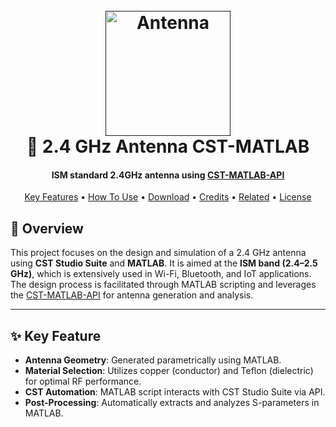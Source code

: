 <h1 align="center">
  <br>
  <a href=""><img src="https://i.ibb.co/VcD9c1w8/Logo.png" alt="Antenna" width="200"></a>
  <br>
   📡 2.4 GHz Antenna CST-MATLAB
  <br>
  <h4 align="center">ISM standard 2.4GHz antenna using <a href="https://github.com/simos421/CST-MATLAB-API" target="_blank">CST-MATLAB-API</a></h4>
</h1>

<p align="center">
  <a href="#key-features">Key Features</a> •
  <a href="#how-to-use">How To Use</a> •
  <a href="#download">Download</a> •
  <a href="#credits">Credits</a> •
  <a href="#related">Related</a> •
  <a href="#license">License</a>
</p>

## 📄 Overview

This project focuses on the design and simulation of a 2.4 GHz antenna using **CST Studio Suite** and **MATLAB**. It is aimed at the **ISM band (2.4–2.5 GHz)**, which is extensively used in Wi-Fi, Bluetooth, and IoT applications. The design process is facilitated through MATLAB scripting and leverages the [CST-MATLAB-API](https://github.com/simos421/CST-MATLAB-API) for antenna generation and analysis.

---

## ✨ Key Feature

- **Antenna Geometry**: Generated parametrically using MATLAB.
- **Material Selection**: Utilizes copper (conductor) and Teflon (dielectric) for optimal RF performance.
- **CST Automation**: MATLAB script interacts with CST Studio Suite via API.
- **Post-Processing**: Automatically extracts and analyzes S-parameters in MATLAB.